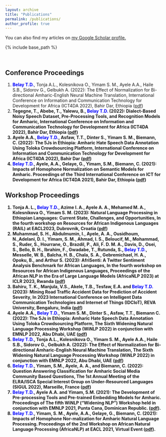 ```yaml
---
layout: archive
title: "Publications"
permalink: /publications/
author_profile: true
---
```


You can also find my articles on <u><a href="https://scholar.google.com/citations?hl=en&user=8S7ilV0AAAAJ=en">my Google Scholar profile</a>.</u>

{% include base_path %}

<div id="c32945">
<p><span face="TheSansUHHBold, sans-serif"> </span></p>
</div>

<div id="c32948">
<div>
<h2>Conference Proceedings</h2>
</div>
<ol>
  <li><strong><span style="color: #0000ff;">Belay T.D.</span></strong>, Tonja A.L., Kolesnikova O., Yimam S. M., Ayele A.A., Haile S.B., Sidorov G., Gelbukh A. (2022): The Effect of Normalization for Bi-directional Amharic-English Neural Machine Translation, International Conference on Information and Communication Technology for Development for Africa (ICT4DA 2022), Bahir Dar, Ethiopia (<a href="https://www.inf.uni-hamburg.de/en/inst/ab/lt/publications/2022-belayetal-ict4d20222.pdf">pdf</a>)</li>

  <li><strong>Tegegne, T., Abebe, T., Yalewu, B., <strong><span style="color: #0000ff;">Belay T.D.</span></strong> (2022): Dialect-Based Noisy Speech Dataset, Pre-Processing Tools, and Recognition Models for Amharic, International Conference on Information and Communication Technology for Development for Africa (ICT4DA 2022), Bahir Dar, Ethiopia (<a href="https://ieeexplore.ieee.org/document/9971434/">pdf</a>)</li>
  
  <li>Ayele A.A., <strong><span style="color: #0000ff;">Belay T.D.</span></strong>, Asfaw, T.T., Dinter S., Yimam S. M., Biemann, C. (2022): The 5Js in Ethiopia: Amharic Hate Speech Data Annotation Using Toloka Crowdsourcing Platform, International Conference on Information and Communication Technology for Development for Africa (ICT4DA 2022), Bahir Dar (<a href="https://www.inf.uni-hamburg.de/en/inst/ab/lt/publications/2022-ayeleetal-ict4d20222.pdf">pdf</a>)</li>
  
   <li><strong><span style="color: #0000ff;">Belay T.D.</span></strong>, Ayele, A.A., Gelaye, G., Yimam, S.M., Biemann, C. (2021): Impacts of Homophone Normalization on Semantic Models for Amharic. Proceedings of the Third International Conference on ICT for Development for Africa (ICT4DA 2021), Bahir Dar, Ethiopia (<a href="https://www.inf.uni-hamburg.de/en/inst/ab/lt/publications/2021-belayetal-ict4da-amharicnorm.pdf">pdf</a>)</li>
  
</ol>
</div>
<div id="c32949">
<div>
<h2>Workshop Proceedings</h2>
</div>
<ol>
  <li>Tonja A. L., <strong><span style="color: #0000ff;">Belay T.D.</span></strong>, Azime I. A., Ayele A. A., Mehamed M. A., Kolesnikova O., Yimam S. M. (2023): Natural Language Processing in Ethiopian Languages: Current State, Challenges, and Opportunities, In the fourth workshop on Resources for African Indigenous Languages (RAIL) at EACL2023, Dubrovnik, Croatia (<a href="https://arxiv.org/pdf/2303.14406.pdf">pdf</a>) </li>  

   <li>Muhammad, S. H., Abdulmumin, I., Ayele, A. A., Ousidhoum, N.,Adelani, D. I., Yimam, S. M., Ahmad, I. S., Beloucif, M., Mohammad, S., Ruder, S., Hourrane, O., Brazdil, P., Ali, F. D. M. A., Davis, D., Osei, S., Bello, B. H., Ibrahim, F., Gwadabe, T., Rutunda, S., <strong><span style="color: #0000ff;">Belay T.D.</span></strong>, Messelle, W. B., Balcha, H. B., Chala, S. A., Gebremichael, H. A., Opoku, B., and Arthur S. (2023): AfriSenti: A Twitter Sentiment Analysis Benchmark for African Languages, In the fourth workshop on Resources for African Indigenous Languages, Proceedings of the African NLP in the Era of Large Language Models (AfricaNLP 2023) at ICLR 2023, Rwanda (<a href="https://arxiv.org/abs/2302.08956">pdf</a>) </li> 

  <li>Bahiru, T. K., Manjula, V.S., Akele, T.B., Tesfaw, E.A. and <strong><span style="color: #0000ff;">Belay T.D.</span></strong> (2023): Mining Road Traffic Accident Data for Prediction of Accident Severity, In 2023 International Conference on Intelligent Data Communication Technologies and Internet of Things (IDCIoT), REVA University, Bengaluru, India (<a href="https://ieeexplore.ieee.org/document/10053409">pdf</a>) </li>  
  
 <li>Ayele A.A., <strong><span style="color: #0000ff;">Belay T.D.</span></strong>,  Yimam S. M., Dinter S., Asfaw, T.T., Biemann C. (2022): The 5Js in Ethiopia: Amharic Hate Speech Data Annotation Using Toloka Crowdsourcing Platform, The Sixth Widening Natural Language Processing Workshop (WiNLP 2022) in conjunction with EMNLP 2022, Abu Dhabi, UAE (<a href="https://www.inf.uni-hamburg.de/en/inst/ab/lt/publications/2022-ayeleetal-winlp20222.pdf">pdf</a>)</li>
  
<li><strong><span style="color: #0000ff;">Belay T.D.</span></strong>, Tonja A.L., Kolesnikova O.,  Yimam S. M., Ayele A.A., Haile S.B., Sidorov G., Gelbukh A. (2022): The Effect of Normalization for Bi-directional Amharic-English Neural Machine Translation, The Sixth Widening Natural Language Processing Workshop (WiNLP 2022) in conjunction with EMNLP 2022, Abu Dhabi, UAE (<a href="https://www.inf.uni-hamburg.de/en/inst/ab/lt/publications/2022-belayetal-winlp20222.pdf">pdf</a>)</li>
  
 <li><strong><span style="color: #0000ff;">Belay T.D.</span></strong>, Yimam, S.M., Ayele, A. A., and Biemann, C. (2022): Question Answering Classification for Amharic Social Media Community Based Questions, The 1st Annual Meeting of the ELRA/ISCA Special Interest Group on Under-Resourced Languages (SIGUL 2022), Marseille, France (<a href="https://www.inf.uni-hamburg.de/en/inst/ab/lt/publications/2022-belayetal-sigullrec2022.pdf">pdf</a>)</li>
  
 <li><strong><span style="color: #0000ff;">Belay T.D.</span></strong>, Ayele A.A. and Yimam, S.M. (2021): The Development of Pre-processing Tools and Pre-trained Embedding Models for Amharic. Proceedings of The fifth WiNLP (“Widening NLP”) Workshop held in conjunction with EMNLP 2021, Punta Cana, Dominican Republic. (<a href="http://www.winlp.org/wp-content/uploads/2021/11/winlp2021_54_Paper.pdf">pdf</a>). </li>

   <li><strong><span style="color: #0000ff;">Belay T.D.</span></strong>, Yimam, S. M., Ayele, A.A., Gelaye, G., Biemann, C. (2021): Impacts of Homophone Nor-malization for Amharic Natural Language Processing. Proceedings of the 2nd Workshop on African Natural Language Processing (AfricaNLP) at EACL 2021, Virtual Event (<a href="http://www.winlp.org/wp-content/uploads/2021/11/winlp2021_54_Paper.pdf">pdf</a>). </li>
  
</ol>
</div>
